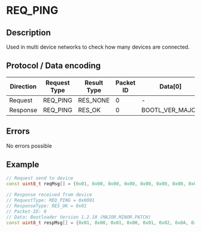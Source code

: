 # REQ_PING

## Description

Used in multi device networks to check how many devices are connected.

## Protocol / Data encoding

| Direction | Request Type | Result Type | Packet ID | Data[0] | Data[1] | Data[2] | Data [3] |
|-|-|-|-|-|-|-|-|
|Request|REQ_PING|RES_NONE|0|-|-|-|-|
|Response|REQ_PING|RES_OK|0|BOOTL_VER_MAJOR|BOOTL_VER_MINOR|BOOTL_VER_PATCH|-|

## Errors

No errors possible

## Example
 
```C++
// Request send to device
const uint8_t reqMsg[] = {0x01, 0x00, 0x00, 0x00, 0x00, 0x00, 0x00, 0x00};

// Response received from device
// RequestType: REQ_PING = 0x0001
// ResponseType: RES_OK = 0x01
// Packet-ID: 0
// Data: Bootloader Version 1.2.10 (MAJOR.MINOR.PATCH)
const uint8_t respMsg[] = {0x01, 0x00, 0x01, 0x00, 0x01, 0x02, 0x0A, 0x00};

```